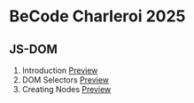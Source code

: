 # BeCode Charleroi 2025

## JS-DOM
1. Introduction [Preview](http://htmlpreview.github.io/?https://github.com/Arseniia-Damaksina/DOM/blob/main/1.Introduction/index.html)
2. DOM Selectors [Preview](http://htmlpreview.github.io/?https://github.com/Arseniia-Damaksina/DOM/blob/main/2.Selectors/index.html)
3. Creating Nodes [Preview](http://htmlpreview.github.io/?https://github.com/Arseniia-Damaksina/DOM/blob/main/3.Creating/index.html)
